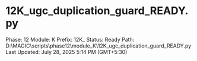 # 12K_ugc_duplication_guard_READY.py

Phase: 12
Module: K
Prefix: 12K_
Status: Ready
Path: D:\MAGIC\scripts\phase12\module_K\12K_ugc_duplication_guard_READY.py
Last Updated: July 28, 2025 5:14 PM (GMT+5:30)
